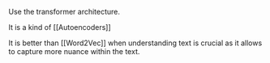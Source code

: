 Use the transformer architecture. 

It is a kind of [[Autoencoders]]

It is better than [[Word2Vec]] when understanding text is crucial as it allows to capture more nuance within the text.

